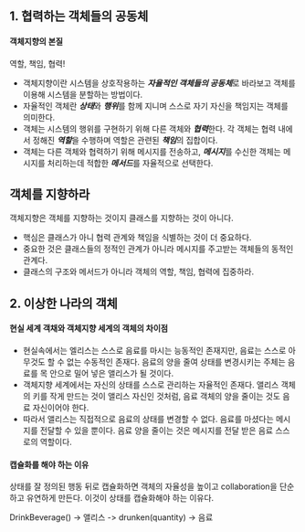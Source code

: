 ## 1. 협력하는 객체들의 공동체
#### 객체지향의 본질
역할, 책임, 협력!
* 객체지향이란 시스템을 상호작용하는 ***자율적인 객체들의 공동체***로 바라보고 객체를 이용해 시스템을 분할하는 방법이다.
* 자율적인 객체란 ***상태***와 ***행위***를 함께 지니며 스스로 자기 자신을 책임지는 객체를 의미한다.
* 객체는 시스템의 행위를 구현하기 위해 다른 객체와 ***협력***한다. 각 객체는 협력 내에서 정해진 ***역할***을 수행하며 역할은 관련된 ***책임***의 집합이다.
* 객체는 다른 객체와 협력하기 위해 메시지를 전송하고, ***메시지***를 수신한 객체는 메시지를 처리하는데 적합한 ***메서드***를 자율적으로 선택한다.

## 객체를 지향하라
객체지향은 객체를 지향하는 것이지 클래스를 지향하는 것이 아니다.
* 핵심은 클래스가 아니 협력 관계와 책임을 식별하는 것이 더 중요하다.
* 중요한 것은 클래스들의 정적인 관계가 아니라 메시지를 주고받는 객체들의 동적인 관계다.
* 클래스의 구조와 메서드가 아니라 객체의 역할, 책임, 협력에 집중하라. 

## 2. 이상한 나라의 객체
#### 현실 세계 객채와 객체지향 세계의 객체의 차이점
* 현실속에서는 엘리스는 스스로 음료를 마시는 능동적인 존재지만, 음료는 스스로 아무것도 할 수 없는 수동적인 존재다. 음료의 양을 줄여 상태를 변경시키는 주체는 음료를 목 안으로 밀어 넣은 앨리스가 될 것이다.
* 객체지향 세계에서는 자신의 상태를 스스로 관리하는 자율적인 존재다. 앨리스 객체의 키를 작게 만드는 것이 앨리스 자신인 것처럼, 음료 객체의 양을 줄이는 것도 음료 자신이어야 한다. 
* 따라서 앨리스는 직접적으로 음료의 상태를 변경할 수 없다. 음료를 마셨다는 메시지를 전달할 수 있을 뿐이다. 음료 양을 줄이는 것은 메시지를 전달 받은 음료 스스로의 역할이다.

#### 캡슐화를 해야 하는 이유
상태를 잘 정의된 행동 뒤로 캡슐화하면 객체의 자율성을 높이고 collaboration을 단순하고 유연하게 만든다. 이것이 상태를 캡슐화해야 하는 이유다.

DrinkBeverage() -> 앨리스 -> drunken(quantity) -> 음료
